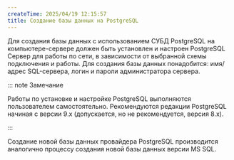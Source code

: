 ```yaml
---
createTime: 2025/04/19 12:15:57
title: Создание базы данных на PostgreSQL
---
```

Для создания базы данных с использованием СУБД PostgreSQL на компьютере-сервере должен быть установлен и настроен PostgreSQL Сервер для работы по сети, в зависимости от выбранной схемы подключения и работы. Для создания базы данных понадобится: имя/адрес SQL-сервера, логин и пароли администратора сервера.

::: note Замечание

Работы по установке и настройке PostgreSQL выполняются пользователем самостоятельно. Рекомендуются редакции PostgreSQL начиная с версии 9.х (допускается, но не рекомендуется, версия 8.х).

:::

Создание новой базы данных провайдера PostgreSQL производится аналогично процессу создания новой базы данных версии MS SQL.